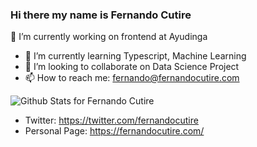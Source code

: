 
### Hi there my name is Fernando Cutire

🔭 I’m currently working on frontend at Ayudinga
- 🌱 I’m currently learning Typescript, Machine Learning
- 👯 I’m looking to collaborate on Data Science Project
- 📫 How to reach me: fernando@fernandocutire.com

![Github Stats for Fernando Cutire](https://github-readme-stats.vercel.app/api?username=FernandoCutire&show_icons=true&theme=tokyonight)

* Twitter: https://twitter.com/fernandocutire
* Personal Page: https://fernandocutire.com/



<!--
**FernandoCutire/FernandoCutire** is a ✨ _special_ ✨ repository because its `README.md` (this file) appears on your GitHub profile.

Here are some ideas to get you started:

- 🔭 I’m currently working on ...
- 🌱 I’m currently learning ...
- 👯 I’m looking to collaborate on ...
- 🤔 I’m looking for help with ...
- 💬 Ask me about ...
- 📫 How to reach me: ...
- 😄 Pronouns: ...
- ⚡ Fun fact: ...
-->
